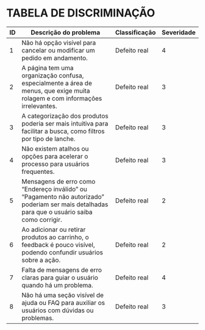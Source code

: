 # TABELA DE DISCRIMINAÇÃO

| ID  | Descrição do problema                                                                                                  | Classificação   | Severidade |
| --- | ---------------------------------------------------------------------------------------------------------------------- | --------------- |-----------|
| 1   | Não há opção visível para cancelar ou modificar um pedido em andamento.                                                | Defeito real    | 4         |
| 2   | A página tem uma organização confusa, especialmente a área de menus, que exige muita rolagem e com informações irrelevantes. | Defeito real    | 3         |
| 3   | A categorização dos produtos poderia ser mais intuitiva para facilitar a busca, como filtros por tipo de lanche.     | Defeito real    | 3         |
| 4   | Não existem atalhos ou opções para acelerar o processo para usuários frequentes.                                       | Defeito real    | 3         |
| 5   | Mensagens de erro como “Endereço inválido” ou “Pagamento não autorizado” poderiam ser mais detalhadas para que o usuário saiba como corrigir. | Defeito real    | 2         |
| 6   | Ao adicionar ou retirar produtos ao carrinho, o feedback é pouco visível, podendo confundir usuários sobre a ação.     | Defeito real    | 2         |
| 7   | Falta de mensagens de erro claras para guiar o usuário quando há um problema.                                          | Defeito real    | 4         |
| 8   | Não há uma seção visível de ajuda ou FAQ para auxiliar os usuários com dúvidas ou problemas.                           | Defeito real    | 3         |
